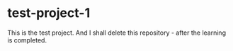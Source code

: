 # test-project-1
This is the test project. And I shall delete this repository - after the learning is completed.
